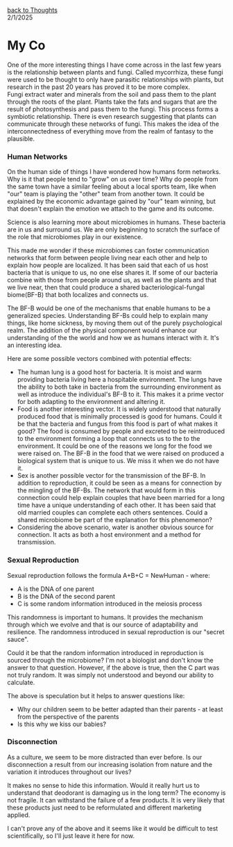 [back to Thoughts](https://github.com/Marking-Time/Thoughts/tree/main)  
2/1/2025
# My Co 
One of the more interesting things I have come across in the last few years is the relationship between plants and fungi. Called mycorrhiza, these fungi were used to be thought to only have parasitic relationships with plants, but research in the past 20 years has proved it to be more complex.  
Fungi extract water and minerals from the soil and pass them to the plant through the roots of the plant.  Plants take the fats and sugars that are the result of photosynthesis and pass them to the fungi. This process forms a symbiotic relationship.  There is even research suggesting that plants can communicate through these networks of fungi. This makes the idea of the interconnectedness  of everything move from the realm of fantasy to the plausible.

###  Human Networks  
On the human side of things I have wondered how humans form networks. Why is it that people tend to "grow" on us over time? Why do people from the same town have a similar feeling about a local sports team, like when "our" team is playing the "other" team from another town. It could be explained by the economic advantage gained by "our" team winning, but that doesn't explain the emotion we attach to the game and its outcome.  

Science is also learning more about microbiomes in humans.  These bacteria are in us and surround us. We are only beginning to scratch the surface of the role that microbiomes play in our existence.  

This made me wonder if these microbiomes can foster communication networks that form between people living near each other and help to explain how people are localized.  It has been said that each of us host bacteria that is unique to us, no one else shares it. If some of our bacteria combine with those from people around us, as well as the plants and that we live near, then that could produce a shared bacteriological-fungal biome(BF-B) that both localizes and connects us.

The BF-B would be one of the mechanisms that enable humans to be a generalized species. Understanding BF-Bs could help to explain many things, like home sickness, by moving them out of the purely psychological realm. The  addition of the physical component would enhance our understanding of the the world and how we as humans interact with it. It's an interesting idea.  

Here are some possible vectors combined with potential effects:
 - The human lung is a good host for bacteria.  It is moist and warm providing bacteria living here a hospitable environment. The lungs have the ability to both take in bacteria from the surrounding environment as well as introduce the individual's BF-B to it.  This makes it a prime vector for both adapting to the environment and altering it. 
 - Food is another interesting vector.  It is widely understood that naturally produced food that is minimally processed is good for humans.  Could it be that the bacteria and fungus from this food is part of what makes it good? The food is consumed by people and excreted to be reintroduced to the environment forming a loop that connects us to the to the environment. It could be one of the reasons we long for the food we were raised on.  The BF-B in the food that we were raised on produced a biological system that is unique to us.  We miss it when we do not have it.
- Sex is another possible vector for the transmission of the BF-B.  In addition to reproduction, it could be seen as a means for connection by the mingling of the BF-Bs. The network that would form in this connection could help explain couples that have been married for a long time have a unique understanding of each other. It has been said that old married couples can complete each others sentences. Could a shared microbiome be part of the explanation for this phenomenon?
-  Considering the above scenario, water is another obvious source for connection.  It acts as both a host environment and a method for transmission. 
    
### Sexual Reproduction
Sexual reproduction follows the formula A+B+C = NewHuman - where:   
-  A is the DNA of one parent   
-  B is the DNA of the second parent   
-  C is some random information introduced in the meiosis process   

This randomness is important to humans. It provides the mechanism through which we evolve and that is our source of adaptability and resilience. The randomness introduced in sexual reproduction is our "secret sauce".  

Could it be that the random information introduced in reproduction is sourced through the microbiome? I'm not a biologist and don't know the answer to that question.  However, if the above is  true, then the C part was not truly random.  It was simply not understood and beyond our ability to calculate. 

The above is speculation but it helps to answer questions like:  
- Why our children seem to be better adapted than their parents - at least from the perspective of the parents  
- Is this why we kiss our babies? 

### Disconnection
As a culture, we seem to be more distracted than ever before. Is our disconnection a result from our increasing isolation from nature and the variation it introduces throughout our lives?  

It makes no sense to hide this information. Would it really hurt us to understand that deodorant is damaging us in the long term? The economy is not fragile. It can  withstand the failure of a few products. It is very likely that these products just need to be reformulated and different marketing applied.

I can't prove any of the above and it seems like it would be difficult to test scientifically, so I'll just leave it here for now. 